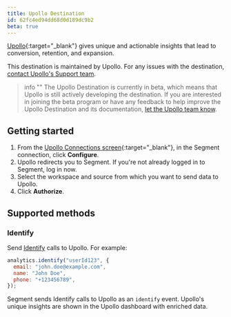 ```yaml
---
title: Upollo Destination
id: 62fc4ed94dd68d0d189dc9b2
beta: true
---
```


[Upollo](https://upollo.ai?utm_source=segmentio&utm_medium=docs&utm_campaign=partners){:target="_blank"} gives unique and actionable insights that lead to conversion, retention, and expansion.

This destination is maintained by Upollo. For any issues with the destination, [contact Upollo's Support team](mailto:support@upollo.ai).

> info ""
> The Upollo Destination is currently in beta, which means that Upollo is still actively developing the destination. If you are interested in joining the beta program or have any feedback to help improve the Upollo Destination and its documentation, [let the Upollo team know](mailto:support@upollo.ai).


## Getting started

1. From the [Upollo Connections screen](https://app.upollo.ai/settings/connections){:target="_blank"}, in the Segment connection, click **Configure**.
2. Upollo redirects you to Segment. If you're not already logged in to Segment, log in now. 
3. Select the workspace and source from which you want to send data to Upollo.
4. Click **Authorize**. 

## Supported methods

### Identify

Send [Identify](/docs/connections/spec/identify) calls to Upollo. For example:

```js
analytics.identify("userId123", {
  email: "john.doe@example.com",
  name: "John Doe",
  phone: "+123456789",
});
```

Segment sends Identify calls to Upollo as an `identify` event. Upollo's unique insights are shown in the Upollo dashboard with enriched data.
